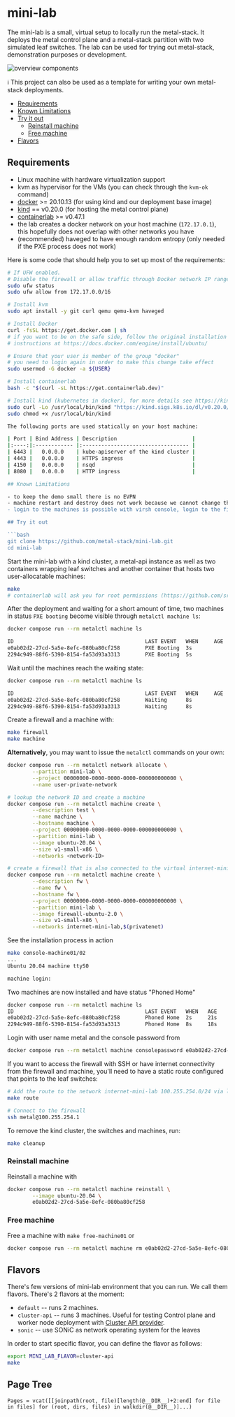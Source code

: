 # mini-lab

The mini-lab is a small, virtual setup to locally run the metal-stack. It deploys the metal control plane and a metal-stack partition with two simulated leaf switches. The lab can be used for trying out metal-stack, demonstration purposes or development.

![overview components](docs/overview.png)

ℹ This project can also be used as a template for writing your own metal-stack deployments.

<!-- TOC depthfrom:2 depthto:6 withlinks:true updateonsave:false orderedlist:false -->

- [Requirements](#requirements)
- [Known Limitations](#known-limitations)
- [Try it out](#try-it-out)
    - [Reinstall machine](#reinstall-machine)
    - [Free machine](#free-machine)
- [Flavors](#flavors)

<!-- /TOC -->

## Requirements

- Linux machine with hardware virtualization support
- kvm as hypervisor for the VMs (you can check through the `kvm-ok` command)
- [docker](https://www.docker.com/) >= 20.10.13 (for using kind and our deployment base image)
- [kind](https://github.com/kubernetes-sigs/kind/releases) == v0.20.0 (for hosting the metal control plane)
- [containerlab](https://containerlab.srlinux.dev/install/) >= v0.47.1
- the lab creates a docker network on your host machine (`172.17.0.1`), this hopefully does not overlap with other networks you have
- (recommended) haveged to have enough random entropy (only needed if the PXE process does not work)

Here is some code that should help you to set up most of the requirements:

 ```bash
# If UFW enabled.
# Disable the firewall or allow traffic through Docker network IP range.
sudo ufw status
sudo ufw allow from 172.17.0.0/16

# Install kvm
sudo apt install -y git curl qemu qemu-kvm haveged

# Install Docker
curl -fsSL https://get.docker.com | sh
# if you want to be on the safe side, follow the original installation
# instructions at https://docs.docker.com/engine/install/ubuntu/

# Ensure that your user is member of the group "docker"
# you need to login again in order to make this change take effect
sudo usermod -G docker -a ${USER}

# Install containerlab
bash -c "$(curl -sL https://get.containerlab.dev)"

# Install kind (kubernetes in docker), for more details see https://kind.sigs.k8s.io/docs/user/quick-start/#installation
sudo curl -Lo /usr/local/bin/kind "https://kind.sigs.k8s.io/dl/v0.20.0/kind-linux-amd64"
sudo chmod +x /usr/local/bin/kind

The following ports are used statically on your host machine:

| Port | Bind Address | Description                        |
|:----:|:------------ |:---------------------------------- |
| 6443 |   0.0.0.0    | kube-apiserver of the kind cluster |
| 4443 |   0.0.0.0    | HTTPS ingress                      |
| 4150 |   0.0.0.0    | nsqd                               |
| 8080 |   0.0.0.0    | HTTP ingress                       |

## Known Limitations

- to keep the demo small there is no EVPN
- machine restart and destroy does not work because we cannot change the boot order via IPMI in the lab easily (virtual-bmc could, but it's buggy)
- login to the machines is possible with virsh console, login to the firewall is possible with SSH from your local machine

## Try it out

```bash
git clone https://github.com/metal-stack/mini-lab.git
cd mini-lab
```

Start the mini-lab with a kind cluster, a metal-api instance as well as two containers wrapping leaf switches and another container that hosts two user-allocatable machines:

```bash
make
# containerlab will ask you for root permissions (https://github.com/srl-labs/containerlab/issues/669)
```

After the deployment and waiting for a short amount of time, two machines in status `PXE booting` become visible through `metalctl machine ls`:

```bash
docker compose run --rm metalctl machine ls

ID                                          LAST EVENT   WHEN     AGE  HOSTNAME  PROJECT  SIZE          IMAGE  PARTITION
e0ab02d2-27cd-5a5e-8efc-080ba80cf258        PXE Booting  3s
2294c949-88f6-5390-8154-fa53d93a3313        PXE Booting  5s
```

Wait until the machines reach the waiting state:

```bash
docker compose run --rm metalctl machine ls

ID                                          LAST EVENT   WHEN     AGE  HOSTNAME  PROJECT  SIZE          IMAGE  PARTITION
e0ab02d2-27cd-5a5e-8efc-080ba80cf258        Waiting      8s                               v1-small-x86         mini-lab
2294c949-88f6-5390-8154-fa53d93a3313        Waiting      8s                               v1-small-x86         mini-lab
```

Create a firewall and a machine with:

```bash
make firewall
make machine
```

__Alternatively__, you may want to issue the `metalctl` commands on your own:

```bash
docker compose run --rm metalctl network allocate \
        --partition mini-lab \
        --project 00000000-0000-0000-0000-000000000000 \
        --name user-private-network

# lookup the network ID and create a machine
docker compose run --rm metalctl machine create \
        --description test \
        --name machine \
        --hostname machine \
        --project 00000000-0000-0000-0000-000000000000 \
        --partition mini-lab \
        --image ubuntu-20.04 \
        --size v1-small-x86 \
        --networks <network-ID>

# create a firewall that is also connected to the virtual internet-mini-lab network
docker compose run --rm metalctl machine create \
        --description fw \
        --name fw \
        --hostname fw \
        --project 00000000-0000-0000-0000-000000000000 \
        --partition mini-lab \
        --image firewall-ubuntu-2.0 \
        --size v1-small-x86 \
        --networks internet-mini-lab,$(privatenet)
```

See the installation process in action

```bash
make console-machine01/02
...
Ubuntu 20.04 machine ttyS0

machine login:
```

Two machines are now installed and have status "Phoned Home"

```bash
docker compose run --rm metalctl machine ls
ID                                          LAST EVENT   WHEN   AGE     HOSTNAME  PROJECT                               SIZE          IMAGE                             PARTITION
e0ab02d2-27cd-5a5e-8efc-080ba80cf258        Phoned Home  2s     21s     machine   00000000-0000-0000-0000-000000000000  v1-small-x86  Ubuntu 20.04 20200331             mini-lab
2294c949-88f6-5390-8154-fa53d93a3313        Phoned Home  8s     18s     fw        00000000-0000-0000-0000-000000000000  v1-small-x86  Firewall 2 Ubuntu 20200730        mini-lab
```

Login with user name metal and the console password from

```bash
docker compose run --rm metalctl machine consolepassword e0ab02d2-27cd-5a5e-8efc-080ba80cf258
```

If you want to access the firewall with SSH or have internet connectivity from the firewall and machine, you'll need to have a static route configured that points to the leaf switches:

```bash
# Add the route to the network internet-mini-lab 100.255.254.0/24 via leaf01 and leaf02, whose IPs are dynamically allocated. Make sure there's no old route before execution.
make route

# Connect to the firewall
ssh metal@100.255.254.1
```

To remove the kind cluster, the switches and machines, run:

```bash
make cleanup
```

### Reinstall machine

Reinstall a machine with

```bash
docker compose run --rm metalctl machine reinstall \
        --image ubuntu-20.04 \
        e0ab02d2-27cd-5a5e-8efc-080ba80cf258
```

### Free machine

Free a machine with `make free-machine01` or

```bash
docker compose run --rm metalctl machine rm e0ab02d2-27cd-5a5e-8efc-080ba80cf258
```

## Flavors

There's few versions of mini-lab environment that you can run. We call them flavors. There's 2 flavors at the moment:

- `default` -- runs 2 machines.
- `cluster-api` -- runs 3 machines. Useful for testing Control plane and worker node deployment with [Cluster API provider](https://github.com/metal-stack/cluster-api-provider-metalstack).
- `sonic` -- use SONiC as network operating system for the leaves

In order to start specific flavor, you can define the flavor as follows:

```bash
export MINI_LAB_FLAVOR=cluster-api
make
```

## Page Tree

```@contents
Pages = vcat([[joinpath(root, file)[length(@__DIR__)+2:end] for file in files] for (root, dirs, files) in walkdir(@__DIR__)]...)
```
